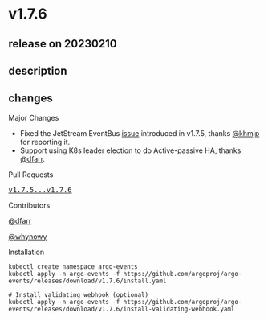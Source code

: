 # v1.7.6

## release on 20230210
## description
## changes
Major Changes

* Fixed the JetStream EventBus <a href="#2452">issue</a> introduced in v1.7.5, thanks <a class="user-mention notranslate" data-hovercard-type="user" data-hovercard-url="/users/khmjp/hovercard" data-octo-click="hovercard-link-click" data-octo-dimensions="link_type:self" href="https://github.com/khmjp">@khmjp</a> for reporting it.
* Support using K8s leader election to do Active-passive HA, thanks <a class="user-mention notranslate" data-hovercard-type="user" data-hovercard-url="/users/dfarr/hovercard" data-octo-click="hovercard-link-click" data-octo-dimensions="link_type:self" href="https://github.com/dfarr">@dfarr</a>.

Pull Requests

<a class="commit-link" href="https://github.com/argoproj/argo-events/compare/v1.7.5...v1.7.6"><tt>v1.7.5...v1.7.6</tt></a>

Contributors

<a class="user-mention notranslate" data-hovercard-type="user" data-hovercard-url="/users/dfarr/hovercard" data-octo-click="hovercard-link-click" data-octo-dimensions="link_type:self" href="https://github.com/dfarr">@dfarr</a>  

<a class="user-mention notranslate" data-hovercard-type="user" data-hovercard-url="/users/whynowy/hovercard" data-octo-click="hovercard-link-click" data-octo-dimensions="link_type:self" href="https://github.com/whynowy">@whynowy</a>

Installation

    kubectl create namespace argo-events
    kubectl apply -n argo-events -f https://github.com/argoproj/argo-events/releases/download/v1.7.6/install.yaml

    # Install validating webhook (optional)
    kubectl apply -n argo-events -f https://github.com/argoproj/argo-events/releases/download/v1.7.6/install-validating-webhook.yaml


